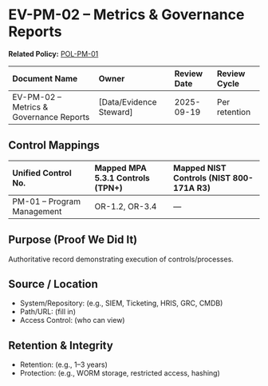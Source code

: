 # EV-PM-02 – Metrics & Governance Reports

**Related Policy:** [POL-PM-01](../policies/POL-PM-01_*.md)

| Document Name | Owner | Review Date | Review Cycle |
| :---- | :---- | :---- | :---- |
| EV-PM-02 – Metrics & Governance Reports | [Data/Evidence Steward] | 2025-09-19 | Per retention |

## Control Mappings
| Unified Control No. | Mapped MPA 5.3.1 Controls (TPN+) | Mapped NIST Controls (NIST 800-171A R3) |
| :---- | :---- | :---- |
| PM-01 – Program Management | OR-1.2, OR-3.4 | — |

## Purpose (Proof We Did It)
Authoritative record demonstrating execution of controls/processes.

## Source / Location
- System/Repository: (e.g., SIEM, Ticketing, HRIS, GRC, CMDB)
- Path/URL: (fill in)
- Access Control: (who can view)

## Retention & Integrity
- Retention: (e.g., 1–3 years)
- Protection: (e.g., WORM storage, restricted access, hashing)
